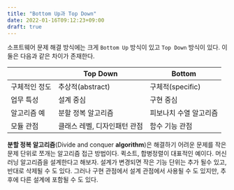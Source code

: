 ```yaml
---
title: "Bottom Up과 Top Down"
date: 2022-01-16T09:12:23+09:00
draft: true
---
```


소프트웨어 문제 해결 방식에는 크게 `Bottom Up` 방식이 있고 `Top Down` 방식이 있다. 이 둘은 다음과 같은 차이가 존재한다.

|               | Top Down                     | Bottom                 |
| ------------- | ---------------------------- | ---------------------- |
| 구체적인 정도 | 추상적(abstract)             | 구체적(specific)       |
| 업무 특성     | 설계 중심                    | 구현 중심              |
| 알고리즘 예   | 분할 정복 알고리즘           | 피보나치 수열 알고리즘 |
| 모듈 관점     | 클래스 레벨, 디자인패턴 관점 | 함수 기능 관점         |

**분할 정복 알고리즘**(Divide and conquer **algorithm**)은 해결하기 어려운 문제를 작은 문제 단위로 쪼개는 알고리즘 접근 방법이다. 퀵소트, 합병정렬이 대표적인 예이다. 머신러닝 알고리즘을 설계한다고 해보자. 설계가 변경되면 작은 기능 단위는 추가 될수 있고, 반대로 삭제될 수 도 있다. 그러나 구현 관점에서 설계 관점에서 사용될 수 도 있지만, 추후에 다른 설계에 포함될 수 도 있다.

